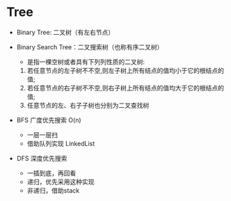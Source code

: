 # Tree
- Binary Tree: 二叉树（有左右节点）
- Binary Search Tree：二叉搜索树（也称有序二叉树）
    - 是指一棵空树或者具有下列列性质的二叉树:
    1. 若任意节点的左子树不不空,则左子树上所有结点的值均小于它的根结点的值;
    2. 若任意节点的右子树不不空,则右子树上所有结点的值均大于它的根结点的值;
    3. 任意节点的左、右子子树也分别为二叉查找树
  
- BFS 广度优先搜索 O(n)
  - 一层一层扫
  - 借助队列实现 LinkedList
- DFS 深度优先搜索
  - 一插到底，再回看
  - 递归，优先采用这种实现
  - 非递归，借助stack
